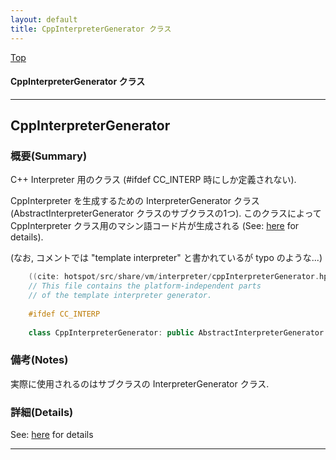 ```yaml
---
layout: default
title: CppInterpreterGenerator クラス 
---
```

[Top](../index.html)

#### CppInterpreterGenerator クラス 



---
## <a name="noONAMzrW8" id="noONAMzrW8">CppInterpreterGenerator</a>

### 概要(Summary)
C++ Interpreter 用のクラス (#ifdef CC_INTERP 時にしか定義されない).

CppInterpreter を生成するための InterpreterGenerator クラス 
(AbstractInterpreterGenerator クラスのサブクラスの1つ).
このクラスによって CppInterpreter クラス用のマシン語コード片が生成される (See: [here](no7882AgC.html) for details).

(なお, コメントでは "template interpreter" と書かれているが typo のような...)


```cpp
    ((cite: hotspot/src/share/vm/interpreter/cppInterpreterGenerator.hpp))
    // This file contains the platform-independent parts
    // of the template interpreter generator.
    
    #ifdef CC_INTERP
    
    class CppInterpreterGenerator: public AbstractInterpreterGenerator {
```

### 備考(Notes)
実際に使用されるのはサブクラスの InterpreterGenerator クラス.




### 詳細(Details)
See: [here](../doxygen/classCppInterpreterGenerator.html) for details

---

